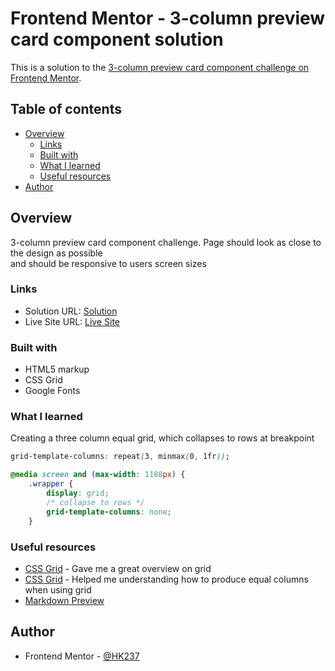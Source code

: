 # Frontend Mentor - 3-column preview card component solution

This is a solution to the [3-column preview card component challenge on Frontend Mentor](https://www.frontendmentor.io/challenges/3column-preview-card-component-pH92eAR2-). 

## Table of contents

- [Overview](#overview)
  - [Links](#links)
  - [Built with](#built-with)
  - [What I learned](#what-i-learned)
  - [Useful resources](#useful-resources)
- [Author](#author)

## Overview
3-column preview card component challenge. Page should look as close to the design as possible\
and should be responsive to users screen sizes


### Links

- Solution URL: [Solution](https://www.frontendmentor.io/solutions/three-column-preview-card-css-grid-yXF6KqigS)
- Live Site URL: [Live Site](https://hk273.github.io/3-column-preview-card/)

### Built with

- HTML5 markup
- CSS Grid
- Google Fonts


### What I learned

Creating a three column equal grid, which collapses to rows at breakpoint

```css
grid-template-columns: repeat(3, minmax(0, 1fr));
```
```css
@media screen and (max-width: 1188px) {
    .wrapper {
        display: grid;
        /* collapse to rows */
        grid-template-columns: none;
    }
```

### Useful resources

- [CSS Grid](https://yoksel.github.io/grid-cheatsheet/) - Gave me a great overview on grid
- [CSS Grid](https://css-tricks.com/equal-width-columns-in-css-grid-are-kinda-weird/) - Helped me understanding how to produce equal columns when using grid
- [Markdown Preview](https://markdownlivepreview.com)

## Author

- Frontend Mentor - [@HK237](https://www.frontendmentor.io/profile/HK-Data-Monkey)

